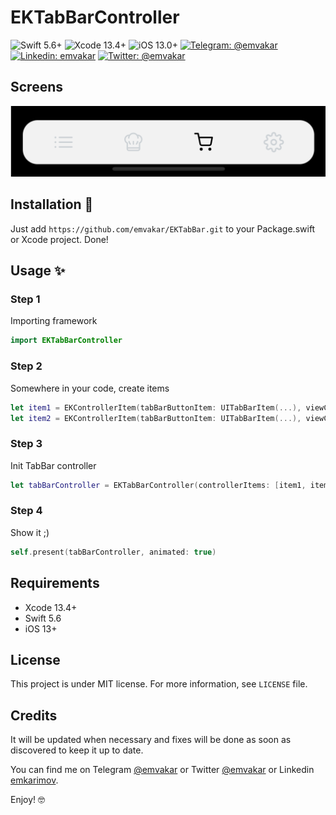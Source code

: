# EKTabBarController

![Swift 5.6+](https://img.shields.io/badge/Swift-5.6%2B-orange.svg)
![Xcode 13.4+](https://img.shields.io/badge/Xcode-13.4%2B-blue.svg)
![iOS 13.0+](https://img.shields.io/badge/iOS-13.0%2B-blue.svg)
[![Telegram: @emvakar](http://img.shields.io/badge/telegram-%40emvakar-70a1fb.svg?style=flat)](https://t.me/emvakar)
[![Linkedin: emvakar](http://img.shields.io/badge/linkedin-emvakar-70a1fb.svg?style=flat)](https://www.linkedin.com/in/emvakar)
[![Twitter: @emvakar](http://img.shields.io/badge/twitter-%40emvakar-70a1fb.svg?style=flat)](https://twitter.com/emvakar)

## Screens

<img src="example.png" alt="example" width="700"/>

## Installation 📱

Just add `https://github.com/emvakar/EKTabBar.git` to your Package.swift or Xcode project. Done!

## Usage ✨ 

### Step 1

Importing framework

```swift
import EKTabBarController
```
### Step 2

Somewhere in your code, create items

```swift
let item1 = EKControllerItem(tabBarButtonItem: UITabBarItem(...), viewController: UIViewController())
let item2 = EKControllerItem(tabBarButtonItem: UITabBarItem(...), viewController: UIViewController())
```
### Step 3

Init TabBar controller

```swift
let tabBarController = EKTabBarController(controllerItems: [item1, item2], cornerRadius: 20, backgroundColor: .green)
```
### Step 4

Show it ;)

```swift
self.present(tabBarController, animated: true)
```

## Requirements

* Xcode 13.4+
* Swift 5.6
* iOS 13+

## License

This project is under MIT license. For more information, see `LICENSE` file.

## Credits 

It will be updated when necessary and fixes will be done as soon as discovered to keep it up to date.

You can find me on Telegram [@emvakar](https://t.me/emvakar) or Twitter [@emvakar](https://twitter.com/emvakar) or Linkedin [emkarimov](https://www.linkedin.com/in/emvakar).

Enjoy! 🤓
